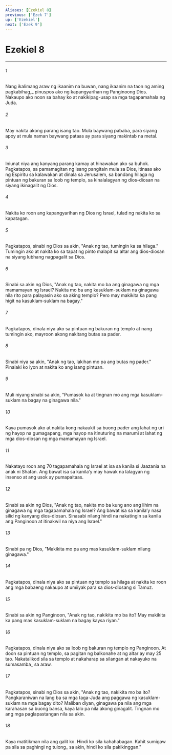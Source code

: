 ```yaml
---
Aliases: [Ezekiel 8]
previous: ['Ezek 7']
up: ['Ezekiel']
next: ['Ezek 9']
---
```

# Ezekiel 8

***






















###### 1 










Nang ikalimang araw ng ikaanim na buwan, nang ikaanim na taon ng aming pagkabihag,_ pinuspos ako ng kapangyarihan ng Panginoong Dios. Nakaupo ako noon sa bahay ko at nakikipag-usap sa mga tagapamahala ng Juda. 





















###### 2 










May nakita akong parang isang tao. Mula baywang pababa, para siyang apoy at mula naman baywang pataas ay para siyang makintab na metal. 





















###### 3 










Iniunat niya ang kanyang parang kamay at hinawakan ako sa buhok. Pagkatapos, sa pamamagitan ng isang pangitain mula sa Dios, itinaas ako ng Espiritu sa kalawakan at dinala sa Jerusalem, sa bandang hilaga ng pintuan ng bakuran sa loob ng templo, sa kinalalagyan ng dios-diosan na siyang ikinagalit ng Dios. 





















###### 4 










Nakita ko roon ang kapangyarihan ng Dios ng Israel, tulad ng nakita ko sa kapatagan. 





















###### 5 










Pagkatapos, sinabi ng Dios sa akin, "Anak ng tao, tumingin ka sa hilaga." Tumingin ako at nakita ko sa tapat ng pinto malapit sa altar ang dios-diosan na siyang lubhang nagpagalit sa Dios. 





















###### 6 










Sinabi sa akin ng Dios, "Anak ng tao, nakita mo ba ang ginagawa ng mga mamamayan ng Israel? Nakita mo ba ang kasuklam-suklam na ginagawa nila rito para palayasin ako sa aking templo? Pero may makikita ka pang higit na kasuklam-suklam na bagay." 





















###### 7 










Pagkatapos, dinala niya ako sa pintuan ng bakuran ng templo at nang tumingin ako, mayroon akong nakitang butas sa pader. 





















###### 8 










Sinabi niya sa akin, "Anak ng tao, lakihan mo pa ang butas ng pader." Pinalaki ko iyon at nakita ko ang isang pintuan. 





















###### 9 










Muli niyang sinabi sa akin, "Pumasok ka at tingnan mo ang mga kasuklam-suklam na bagay na ginagawa nila." 





















###### 10 










Kaya pumasok ako at nakita kong nakaukit sa buong pader ang lahat ng uri ng hayop na gumagapang, mga hayop na itinuturing na marumi at lahat ng mga dios-diosan ng mga mamamayan ng Israel. 





















###### 11 










Nakatayo roon ang 70 tagapamahala ng Israel at isa sa kanila si Jaazania na anak ni Shafan. Ang bawat isa sa kanilaʼy may hawak na lalagyan ng insenso at ang usok ay pumapaitaas. 





















###### 12 










Sinabi sa akin ng Dios, "Anak ng tao, nakita mo ba kung ano ang lihim na ginagawa ng mga tagapamahala ng Israel? Ang bawat isa sa kanilaʼy nasa silid ng kanyang dios-diosan. Sinasabi nilang hindi na nakatingin sa kanila ang Panginoon at itinakwil na niya ang Israel." 





















###### 13 










Sinabi pa ng Dios, "Makikita mo pa ang mas kasuklam-suklam nilang ginagawa." 





















###### 14 










Pagkatapos, dinala niya ako sa pintuan ng templo sa hilaga at nakita ko roon ang mga babaeng nakaupo at umiiyak para sa dios-diosang si Tamuz. 





















###### 15 










Sinabi sa akin ng Panginoon, "Anak ng tao, nakikita mo ba ito? May makikita ka pang mas kasuklam-suklam na bagay kaysa riyan." 





















###### 16 










Pagkatapos, dinala niya ako sa loob ng bakuran ng templo ng Panginoon. At doon sa pintuan ng templo, sa pagitan ng balkonahe at ng altar ay may 25 tao. Nakatalikod sila sa templo at nakaharap sa silangan at nakayuko na sumasamba_ sa araw. 





















###### 17 










Pagkatapos, sinabi ng Dios sa akin, "Anak ng tao, nakikita mo ba ito? Pangkaraniwan na lang ba sa mga taga-Juda ang paggawa ng kasuklam-suklam na mga bagay dito? Maliban diyan, ginagawa pa nila ang mga karahasan sa buong bansa, kaya lalo pa nila akong ginagalit. Tingnan mo ang mga paglapastangan nila sa akin. 





















###### 18 










Kaya matitikman nila ang galit ko. Hindi ko sila kahahabagan. Kahit sumigaw pa sila sa paghingi ng tulong_ sa akin, hindi ko sila pakikinggan."
